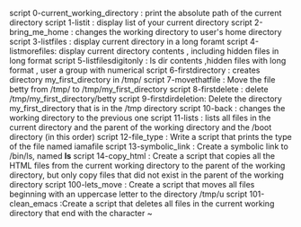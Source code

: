 script 0-current_working_directory :  print the absolute path of the current directory
script 1-listit :  display list of your current directory
script 2-bring_me_home : changes the working directory to user's home directory
script  3-listfiles  : display current directory in a long foramt
script 4-listmorefiles: display current directory contents , including hidden files in long format
script 5-listfilesdigitonly : ls dir contents ,hidden files  with long format , user a group with numerical
script 6-firstdirectory : creates directory my_first_directory in /tmp/
script 7-movethatfile : Move the file betty from /tmp/ to /tmp/my_first_directory
script 8-firstdelete : delete /tmp/my_first_directory/betty
script 9-firstdirdeletion: Delete the directory my_first_directory that is in the /tmp directory
script 10-back : changes the working directory to the previous one
script 11-lists : lists all files  in the current directory and the parent of the working directory and the /boot directory (in this order)
script 12-file_type : Write a script that prints the type of the file named iamafile
script 13-symbolic_link : Create a symbolic link to /bin/ls, named __ls__
script 14-copy_html : Create a script that copies all the HTML files from the current working directory to the parent of the working directory, but only copy files that did not exist in the parent of the working directory
script 100-lets_move : Create a script that moves all files beginning with an uppercase letter to the directory /tmp/u
script 101-clean_emacs :Create a script that deletes all files in the current working directory that end with the character ~


